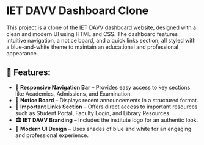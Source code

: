 # IET DAVV Dashboard Clone  

This project is a clone of the IET DAVV dashboard website, designed with a clean and modern UI using HTML and CSS. The dashboard features intuitive navigation, a notice board, and a quick links section, all styled with a blue-and-white theme to maintain an educational and professional appearance.  

## 📌 Features:

- **🧭 Responsive Navigation Bar** – Provides easy access to key sections like Academics, Admissions, and Examination.  
- **📢 Notice Board** – Displays recent announcements in a structured format.  
- **🔗 Important Links Section** – Offers direct access to important resources such as Student Portal, Faculty Login, and Library Resources.  
- **🏛️ IET DAVV Branding** – Includes the institute logo for an authentic look.  
- **🎨 Modern UI Design** – Uses shades of blue and white for an engaging and professional experience.  


